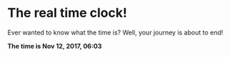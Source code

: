 # The real time clock!

Ever wanted to know what the time is? Well, your journey is about to end!

**The time is Nov 12, 2017, 06:03**